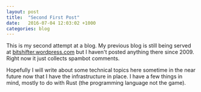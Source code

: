 ```yaml
---
layout: post
title:  "Second First Post"
date:   2016-07-04 12:03:02 +1000
categories: blog
---
```

This is my second attempt at a blog. My previous blog is still being served at [bitshifter.wordpress.com](https://bitshifter.wordpress.com) but I haven't posted anything there since 2009. Right now it just collects spambot comments.

Hopefully I will write about some technical topics here sometime in the near future now that I have the infrastructure in place. I have a few things in mind, mostly to do with Rust (the programming language not the game).
